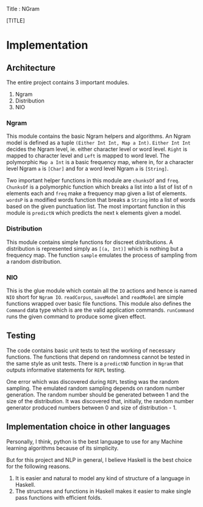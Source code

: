 Title         : NGram

[TITLE]

# Implementation

## Architecture

The entire project contains 3 important modules.

1. Ngram
2. Distribution
3. NIO

### Ngram

This module contains the basic Ngram helpers and algorithms.
An Ngram model is defined as a tuple `(Either Int Int, Map a Int)`.
`Either Int Int` decides the Ngram level, ie. either character level
or word level. `Right` is mapped to character level and `Left` is mapped
to word level. The polymorphic `Map a Int` is a basic frequency map,
where in, for a character level Ngram `a` is `[Char]` and for a word
level Ngram `a` is `[String]`.

Two important helper functions in this module are `chunksOf` and `freq`.
`ChunksOf` is a polymorphic function which breaks a list into a list of list 
of n elements each and `freq` make a frequency map given a list of elements.
`wordsP` is a modified words function that breaks a `String` into a list of
words based on the given punctuation list. The most important function in
this module is `predictN` which predicts the next `k` elements given a model.

### Distribution

This module contains simple functions for discreet distributions.
A distribution is represented simply as `[(a, Int)]` which is nothing
but a frequency map. The function `sample` emulates the process of sampling
from a random distribution.

### NIO

This is the glue module which contain all the `IO` actions and hence is
named `NIO` short for `Ngram IO`. `readCorpus`, `saveModel` and `readModel`
are simple functions wrapped over basic file functions.
This module also defines the `Command` data type which is are the valid 
application commands. `runCommand` runs the given command to produce some
given effect.

## Testing

The code contains basic unit tests to test the working of necessary
functions. The functions that depend on randomness cannot be tested
in the same style as unit tests. There is a `predictND` function in
`Ngram` that outputs informative statements for `REPL` testing.

One error which was discovered during `REPL` testing was the random
sampling. The emulated random sampling depends on random number generation.
The random number should be generated between 1 and the size of the 
distribution. It was discovered that, initially, the random number generator
produced numbers between 0 and size of distribution - 1.

## Implementation choice in other languages

Personally, I think, python is the best language to use for any Machine
learning algorithms because of its simplicity.

But for this project and NLP in general, I believe Haskell is the best choice for the
following reasons.

1. It is easier and natural to model any kind of structure of
   a language in Haskell.
2. The structures and functions in Haskell makes it easier to make single
   pass functions with efficient folds.



